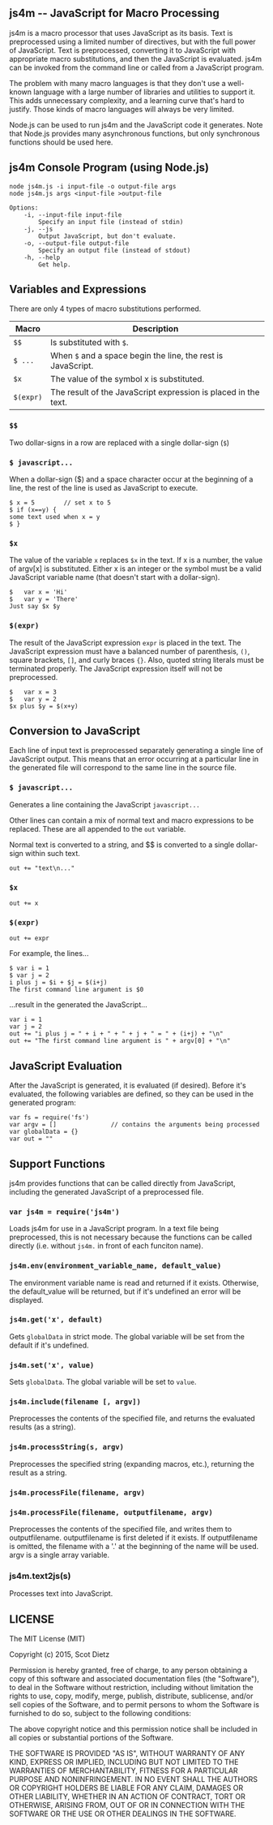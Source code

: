 
js4m -- JavaScript for Macro Processing
---------------------------------------
js4m is a macro processor that uses JavaScript as its basis.  Text is
preprocessed using a limited number of directives, but with the full power
of JavaScript.  Text is preprocessed, converting it to JavaScript with
appropriate macro substitutions, and then the JavaScript is evaluated.  js4m
can be invoked from the command line or called from a JavaScript program.

The problem with many macro languages is that they don't use a well-known
language with a large number of libraries and utilities to support it.  This
adds unnecessary complexity, and a learning curve that's hard to justify.
Those kinds of macro languages will always be very limited.

Node.js can be used to run js4m and the JavaScript code it generates.
Note that Node.js provides many asynchronous functions, but only synchronous
functions should be used here.


js4m Console Program (using Node.js)
------------------------------------
    node js4m.js -i input-file -o output-file args
    node js4m.js args <input-file >output-file
    
    Options:
        -i, --input-file input-file
            Specify an input file (instead of stdin)
        -j, --js
            Output JavaScript, but don't evaluate.
        -o, --output-file output-file
            Specify an output file (instead of stdout)
        -h, --help
            Get help.


Variables and Expressions
-------------------------

There are only 4 types of macro substitutions performed.

| Macro     | Description                                                    |
|-----------|----------------------------------------------------------------|
| `$$`      | Is substituted with `$`.                                       |
| `$ ...`   | When `$` and a space begin the line, the rest is JavaScript.   |
| `$x`      | The value of the symbol x is substituted.                      |
| `$(expr)` | The result of the JavaScript expression is placed in the text. |


### `$$`

Two dollar-signs in a row are replaced with a single dollar-sign (`$`)

### `$ javascript...`

When a dollar-sign ($) and a space character occur at the beginning of a line,
the rest of the line is used as JavaScript to execute.

    $ x = 5        // set x to 5
    $ if (x==y) {
    some text used when x = y
    $ }

### `$x`

The value of the variable `x` replaces `$x` in the text.  If x is a number,
the value of argv[x] is substituted.  Either x is an integer or the symbol
must be a valid JavaScript variable name (that doesn't start with a
dollar-sign).

    $   var x = 'Hi'
    $   var y = 'There'
    Just say $x $y

### `$(expr)`

The result of the JavaScript expression `expr` is placed in the text.
The JavaScript expression must have a balanced number of parenthesis, `()`,
square brackets, `[]`, and curly braces `{}`.  Also, quoted string literals
must be terminated properly.  The JavaScript expression itself will
not be preprocessed.

    $   var x = 3
    $   var y = 2
    $x plus $y = $(x+y)


Conversion to JavaScript
------------------------
Each line of input text is preprocessed separately generating a single line
of JavaScript output.  This means that an error occurring at a particular line
in the generated file will correspond to the same line in the source file.

### `$ javascript...`

Generates a line containing the JavaScript `javascript...`

Other lines can contain a mix of normal text and macro expressions to be
replaced.  These are all appended to the `out` variable.

Normal text is converted to a string, and $$ is converted to a single
dollar-sign within such text.

    out += "text\n..."

### `$x` 

    out += x

### `$(expr)`

    out += expr

For example, the lines...

    $ var i = 1
    $ var j = 2
    i plus j = $i + $j = $(i+j)
    The first command line argument is $0

...result in the generated the JavaScript...

    var i = 1
    var j = 2
    out += "i plus j = " + i + " + " + j + " = " + (i+j) + "\n"
    out += "The first command line argument is " + argv[0] + "\n"


JavaScript Evaluation
---------------------
After the JavaScript is generated, it is evaluated (if desired).  Before it's
evaluated, the following variables are defined, so they can be used in the
generated program:

    var fs = require('fs')
    var argv = []               // contains the arguments being processed
    var globalData = {}
    var out = ""


Support Functions
-----------------
js4m provides functions that can be called directly from JavaScript, including
the generated JavaScript of a preprocessed file.


### `var js4m = require('js4m')`

Loads js4m for use in a JavaScript program.  In a text file being preprocessed,
this is not necessary because the functions can be called directly
(i.e. without `js4m.` in front of each funciton name).


### `js4m.env(environment_variable_name, default_value)`
The environment variable name is read and returned if it exists.
Otherwise, the default_value will be returned, but if it's undefined
an error will be displayed.


### `js4m.get('x', default)`
Gets `globalData` in strict mode.  The global variable will be set from
the default if it's undefined.


### `js4m.set('x', value)`
Sets `globalData`.  The global variable will be set to `value`.


### `js4m.include(filename [, argv])`

Preprocesses the contents of the specified file, and returns the evaluated
results (as a string).  


### `js4m.processString(s, argv)`

Preprocesses the specified string (expanding macros, etc.), returning
the result as a string.


### `js4m.processFile(filename, argv)`
### `js4m.processFile(filename, outputfilename, argv)`

Preprocesses the contents of the specified file, and writes them to
outputfilename.  outputfilename is first deleted if it exists.
If outputfilename is omitted, the filename with a '.' at the beginning
of the name will be used.  argv is a single array variable.


### js4m.text2js(s)

Processes text into JavaScript.


LICENSE
-------

The MIT License (MIT)

Copyright (c) 2015, Scot Dietz

Permission is hereby granted, free of charge, to any person obtaining a copy
of this software and associated documentation files (the "Software"), to deal
in the Software without restriction, including without limitation the rights
to use, copy, modify, merge, publish, distribute, sublicense, and/or sell
copies of the Software, and to permit persons to whom the Software is
furnished to do so, subject to the following conditions:

The above copyright notice and this permission notice shall be included in
all copies or substantial portions of the Software.

THE SOFTWARE IS PROVIDED "AS IS", WITHOUT WARRANTY OF ANY KIND, EXPRESS OR
IMPLIED, INCLUDING BUT NOT LIMITED TO THE WARRANTIES OF MERCHANTABILITY,
FITNESS FOR A PARTICULAR PURPOSE AND NONINFRINGEMENT. IN NO EVENT SHALL THE
AUTHORS OR COPYRIGHT HOLDERS BE LIABLE FOR ANY CLAIM, DAMAGES OR OTHER
LIABILITY, WHETHER IN AN ACTION OF CONTRACT, TORT OR OTHERWISE, ARISING FROM,
OUT OF OR IN CONNECTION WITH THE SOFTWARE OR THE USE OR OTHER DEALINGS IN
THE SOFTWARE.


